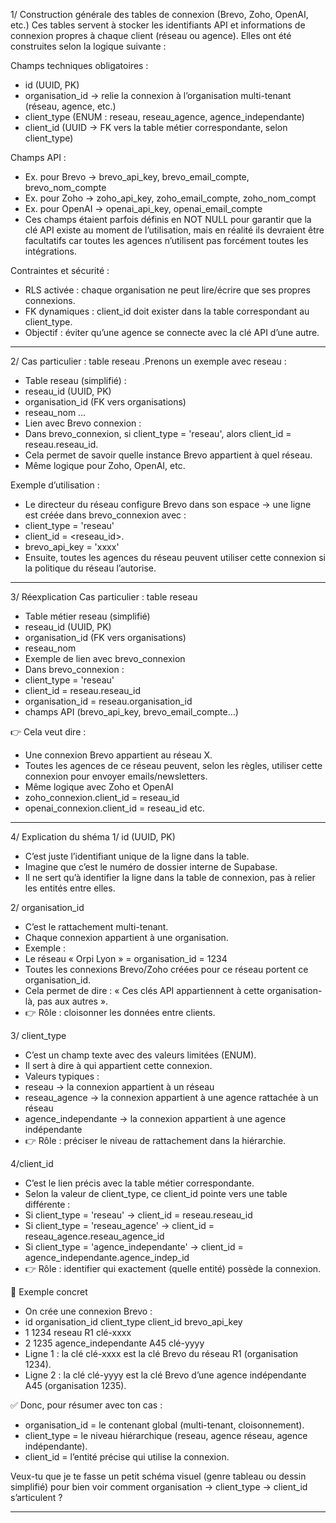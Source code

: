 1/ Construction générale des tables de connexion (Brevo, Zoho, OpenAI, etc.)
Ces tables servent à stocker les identifiants API et informations de connexion propres à chaque client (réseau ou agence).
Elles ont été construites selon la logique suivante :

Champs techniques obligatoires : 
- id (UUID, PK)
- organisation_id → relie la connexion à l’organisation multi-tenant (réseau, agence, etc.)
- client_type (ENUM : reseau, reseau_agence, agence_independante)
- client_id (UUID → FK vers la table métier correspondante, selon client_type)


Champs API :
- Ex. pour Brevo → brevo_api_key, brevo_email_compte, brevo_nom_compte
- Ex. pour Zoho → zoho_api_key, zoho_email_compte, zoho_nom_compt
- Ex. pour OpenAI → openai_api_key, openai_email_compte
- Ces champs étaient parfois définis en NOT NULL pour garantir que la clé API existe au moment de l’utilisation, mais en réalité ils devraient être facultatifs car toutes les agences n’utilisent pas forcément toutes les intégrations.

Contraintes et sécurité : 
- RLS activée : chaque organisation ne peut lire/écrire que ses propres connexions.
- FK dynamiques : client_id doit exister dans la table correspondant au client_type.
- Objectif : éviter qu’une agence se connecte avec la clé API d’une autre.

---

2/ Cas particulier : table reseau
.Prenons un exemple avec reseau : 
- Table reseau (simplifié) :
- reseau_id (UUID, PK)
- organisation_id (FK vers organisations)
- reseau_nom …
- Lien avec Brevo connexion :
- Dans brevo_connexion, si client_type = 'reseau', alors client_id = reseau.reseau_id.
- Cela permet de savoir quelle instance Brevo appartient à quel réseau.
- Même logique pour Zoho, OpenAI, etc.

Exemple d’utilisation : 
- Le directeur du réseau configure Brevo dans son espace → une ligne est créée dans brevo_connexion avec :
- client_type = 'reseau'
- client_id = <reseau_id>.
- brevo_api_key = 'xxxx'
- Ensuite, toutes les agences du réseau peuvent utiliser cette connexion si la politique du réseau l’autorise.
----
3/ Réexplication Cas particulier : table reseau 
- Table métier reseau (simplifié)
- reseau_id (UUID, PK)
- organisation_id (FK vers organisations)
- reseau_nom
- Exemple de lien avec brevo_connexion
- Dans brevo_connexion :
- client_type = 'reseau'
- client_id = reseau.reseau_id
- organisation_id = reseau.organisation_id
- champs API (brevo_api_key, brevo_email_compte…)

👉 Cela veut dire : 
- Une connexion Brevo appartient au réseau X.
- Toutes les agences de ce réseau peuvent, selon les règles, utiliser cette connexion pour envoyer emails/newsletters.
- Même logique avec Zoho et OpenAI
- zoho_connexion.client_id = reseau_id
- openai_connexion.client_id = reseau_id etc.

---
4/ Explication du shéma 
1/ id (UUID, PK)
- C’est juste l’identifiant unique de la ligne dans la table.
- Imagine que c’est le numéro de dossier interne de Supabase.
- Il ne sert qu’à identifier la ligne dans la table de connexion, pas à relier les entités entre elles.

2/ organisation_id
- C’est le rattachement multi-tenant.
- Chaque connexion appartient à une organisation.
- Exemple :
- Le réseau « Orpi Lyon » = organisation_id = 1234
- Toutes les connexions Brevo/Zoho créées pour ce réseau portent ce organisation_id.
- Cela permet de dire : « Ces clés API appartiennent à cette organisation-là, pas aux autres ».
- 👉 Rôle : cloisonner les données entre clients.

3/ client_type 
- C’est un champ texte avec des valeurs limitées (ENUM).
- Il sert à dire à qui appartient cette connexion.
- Valeurs typiques :
- reseau → la connexion appartient à un réseau
- reseau_agence → la connexion appartient à une agence rattachée à un réseau
- agence_independante → la connexion appartient à une agence indépendante
- 👉 Rôle : préciser le niveau de rattachement dans la hiérarchie.

4/client_id 
- C’est le lien précis avec la table métier correspondante.
- Selon la valeur de client_type, ce client_id pointe vers une table différente :
- Si client_type = 'reseau' → client_id = reseau.reseau_id
- Si client_type = 'reseau_agence' → client_id = reseau_agence.reseau_agence_id
- Si client_type = 'agence_independante' → client_id = agence_independante.agence_indep_id
- 👉 Rôle : identifier qui exactement (quelle entité) possède la connexion.

📌 Exemple concret
- On crée une connexion Brevo :
- id	organisation_id	client_type	client_id	brevo_api_key
- 1	1234	reseau	R1	clé-xxxx
- 2	1235	agence_independante	A45	clé-yyyy
- Ligne 1 : la clé clé-xxxx est la clé Brevo du réseau R1 (organisation 1234).
- Ligne 2 : la clé clé-yyyy est la clé Brevo d’une agence indépendante A45 (organisation 1235).

✅ Donc, pour résumer avec ton cas :
- organisation_id = le contenant global (multi-tenant, cloisonnement).
- client_type = le niveau hiérarchique (reseau, agence réseau, agence indépendante).
- client_id = l’entité précise qui utilise la connexion.

Veux-tu que je te fasse un petit schéma visuel (genre tableau ou dessin simplifié) pour bien voir comment organisation → client_type → client_id s’articulent ?

---


